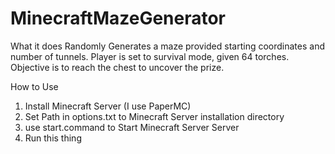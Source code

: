 # MinecraftMazeGenerator
What it does
Randomly Generates a maze provided starting coordinates and number of tunnels. Player is set to survival mode, given 64 torches. Objective is to reach the chest to uncover the prize.

How to Use
1) Install Minecraft Server (I use PaperMC)
2) Set Path in options.txt to Minecraft Server installation directory
3) use start.command to Start Minecraft Server Server
4) Run this thing